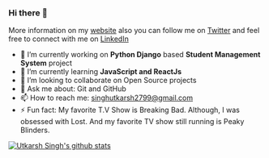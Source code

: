 ### Hi there 👋

More information on my [website](https://utkarsh299-tech.github.io/myportfolio/) also you can follow me on [Twitter](https://twitter.com/Utkarsh32664143) and feel free to connect with me on [LinkedIn](https://www.linkedin.com/in/utkarsh-singh-648216191/)


- 🔭 I’m currently working on **Python Django** based **Student Management System** project
- 🌱 I’m currently learning **JavaScript and ReactJs**
- 👯 I’m looking to collaborate on Open Source projects
- 💬 Ask me about: Git and GitHub
- 📫 How to reach me: singhutkarsh2799@gmail.com
- ⚡ Fun fact: My favorite T.V Show is Breaking Bad. Although, I was obsessed with Lost. And my favorite TV show still running is Peaky Blinders.


[![Utkarsh Singh's github stats](https://github-readme-stats.vercel.app/api?username=Utkarsh299-tech&show_icons=true&theme=radical)](https://github.com/anuraghazra/github-readme-stats)
